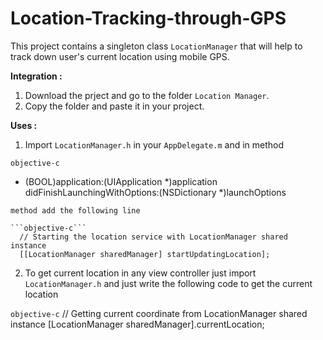# Location-Tracking-through-GPS

This project contains a singleton class `LocationManager` that will help to track down user's current location using mobile GPS.

**Integration :**
  1. Download the prject and go to the folder `Location Manager`.
  2. Copy the folder and paste it in your project.

**Uses :**
  1. Import `LocationManager.h` in your `AppDelegate.m` and in method 
  
  ```objective-c```
  - (BOOL)application:(UIApplication *)application didFinishLaunchingWithOptions:(NSDictionary *)launchOptions
  ```
  method add the following line 
  
  ```objective-c```
    // Starting the location service with LocationManager shared instance
    [[LocationManager sharedManager] startUpdatingLocation];
  ```
  2. To get current location in any view controller just import `LocationManager.h` and just write the following     code to get the current location 

  ```objective-c```
    // Getting current coordinate from LocationManager shared instance
    [LocationManager sharedManager].currentLocation;
  ```
